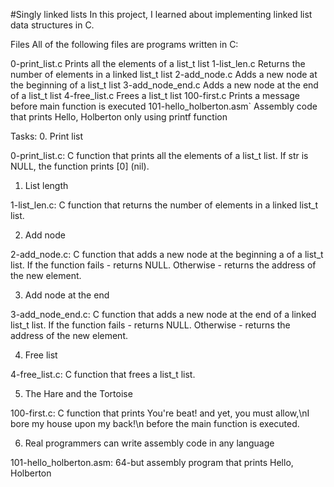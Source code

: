 #Singly linked lists
In this project, I learned about implementing linked list data structures in C.

Files
All of the following files are programs written in C:


0-print_list.c	Prints all the elements of a list_t list
1-list_len.c	Returns the number of elements in a linked list_t list
2-add_node.c	Adds a new node at the beginning of a list_t list
3-add_node_end.c	Adds a new node at the end of a list_t list
4-free_list.c	Frees a list_t list
100-first.c	Prints a message before main function is executed
101-hello_holberton.asm`	Assembly code that prints Hello, Holberton only using printf function

Tasks:
0. Print list

0-print_list.c: C function that prints all the elements of a list_t list.
If str is NULL, the function prints [0] (nil).

1. List length

1-list_len.c: C function that returns the number of elements in a linked list_t list.

2. Add node

2-add_node.c: C function that adds a new node at the beginning a of a list_t list.
If the function fails - returns NULL.
Otherwise - returns the address of the new element.

3. Add node at the end

3-add_node_end.c: C function that adds a new node at the end of a linked list_t list.
If the function fails - returns NULL.
Otherwise - returns the address of the new element.

4. Free list

4-free_list.c: C function that frees a list_t list.

5. The Hare and the Tortoise

100-first.c: C function that prints You're beat! and yet, you must allow,\nI bore my house upon my back!\n before the main function is executed.

6. Real programmers can write assembly code in any language

101-hello_holberton.asm: 64-but assembly program that prints Hello, Holberton
